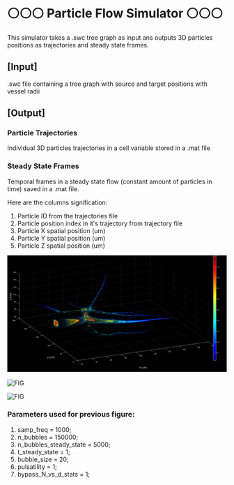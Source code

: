 #       ⚪⚪⚪ Particle Flow Simulator ⚪⚪⚪
This simulator takes a .swc tree graph as input ans outputs  3D particles positions as trajectories and steady state frames.

## [Input] 
.swc file containing a tree graph with source and target positions with vessel radii

## [Output] 
### Particle Trajectories
Individual 3D particles trajectories in a cell variable stored in a .mat file
### Steady State Frames
Temporal frames in a steady state flow (constant amount of particles in time) saved in a .mat file. 

Here are the columns signification: 
1. Particle ID from the trajectories file
1. Particle position index in it's trajectory from trajectory file
1. Particle X spatial position (um)
1. Particle Y spatial position (um)
1. Particle Z spatial position (um)

![Main Image](/images/bubbles_20umDiameter_5000.png)

![FIG](/images/Pulsatility_GIF.gif)

![FIG](/images/DEMO_20umMB_150000_total_5000_SSF.gif)
### Parameters used for previous figure:
1. samp_freq = 1000;   
1. n_bubbles = 150000;   
1. n_bubbles_steady_state = 5000;   
1. t_steady_state = 1;   
1. bubble_size = 20;     
1. pulsatility = 1; 
1. bypass_N_vs_d_stats = 1;